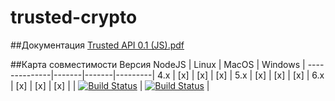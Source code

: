 # trusted-crypto

##Документация
[Trusted API 0.1 (JS).pdf](https://github.com/TrustedPlus/trusted-crypto/raw/master/docs/TRUSTED%20API%200.1%20(JS).pdf )


##Карта совместимости
Версия NodeJS | Linux | MacOS | Windows |
--------------|-------|-------|---------|
4.x           |  [x] |  [x] |  [x]   |
5.x           |  [x] |  [x] |  [x]   |
6.x           |  [x] |  [x] |  [x]   |
              | [![Build Status](https://travis-ci.org/TrustedPlus/trusted-crypto.svg?branch=master&style=flat)](https://travis-ci.org/TrustedPlus/trusted-crypto)  | [![Build Status](https://travis-ci.org/TrustedPlus/trusted-crypto.svg?branch=master&style=flat)](https://travis-ci.org/TrustedPlus/trusted-crypto) |





